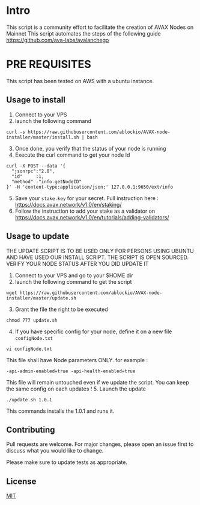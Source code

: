 # Intro

This script is a community effort to facilitate the creation of AVAX Nodes on Mainnet
This script automates the steps of the following guide https://github.com/ava-labs/avalanchego


# PRE REQUISITES

This script has been tested on AWS with a ubuntu instance.

## Usage to install

  1. Connect to your VPS
  2. launch the following command
```shell
curl -s https://raw.githubusercontent.com/ablockio/AVAX-node-installer/master/install.sh | bash
```
  3. Once done, you verify that the status of your node is running
  4. Execute the curl command to get your node Id
```shell
curl -X POST --data '{
  "jsonrpc":"2.0",
  "id"     :1,
  "method" :"info.getNodeID"
}' -H 'content-type:application/json;' 127.0.0.1:9650/ext/info
```
  5. Save your `stake.key` for your secret. Full instruction here : https://docs.avax.network/v1.0/en/staking/
  6. Follow the instruction to add your stake as a validator on https://docs.avax.network/v1.0/en/tutorials/adding-validators/

## Usage to update
THE UPDATE SCRIPT IS TO BE USED ONLY FOR PERSONS USING UBUNTU AND HAVE USED OUR INSTALL SCRIPT.
THE SCRIPT IS OPEN SOURCED. VERIFY YOUR NODE STATUS AFTER YOU DID UPDATE IT

  1. Connect to your VPS and go to your $HOME dir
  2. launch the following command to get the script
  ```shell
  wget https://raw.githubusercontent.com/ablockio/AVAX-node-installer/master/update.sh
  ```
  3. Grant the file the right to be executed
  ```shell
  chmod 777 update.sh
  ```
  4. If you have specific config for your node, define it on a new file `configNode.txt`
  ```shell
  vi configNode.txt
  ```
  This file shall have Node parameters ONLY. for example :
  ```shell
  -api-admin-enabled=true -api-health-enabled=true
  ```
  This file will remain untouched even if we update the script. You can keep the same config on each updates !
  5. Launch the update
  ```shell
  ./update.sh 1.0.1
  ```
  This commands installs the 1.0.1 and runs it.



## Contributing
Pull requests are welcome. For major changes, please open an issue first to discuss what you would like to change.

Please make sure to update tests as appropriate.

## License
[MIT](https://choosealicense.com/licenses/mit/)
